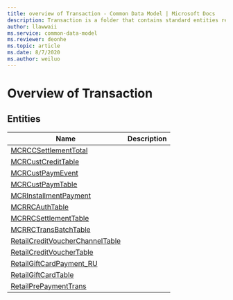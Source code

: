 ```yaml
---
title: overview of Transaction - Common Data Model | Microsoft Docs
description: Transaction is a folder that contains standard entities related to the Common Data Model.
author: llawwaii
ms.service: common-data-model
ms.reviewer: deonhe
ms.topic: article
ms.date: 8/7/2020
ms.author: weiluo
---
```


# Overview of Transaction


## Entities

|Name|Description|
|---|---|
|[MCRCCSettlementTotal](MCRCCSettlementTotal.md)||
|[MCRCustCreditTable](MCRCustCreditTable.md)||
|[MCRCustPaymEvent](MCRCustPaymEvent.md)||
|[MCRCustPaymTable](MCRCustPaymTable.md)||
|[MCRInstallmentPayment](MCRInstallmentPayment.md)||
|[MCRRCAuthTable](MCRRCAuthTable.md)||
|[MCRRCSettlementTable](MCRRCSettlementTable.md)||
|[MCRRCTransBatchTable](MCRRCTransBatchTable.md)||
|[RetailCreditVoucherChannelTable](RetailCreditVoucherChannelTable.md)||
|[RetailCreditVoucherTable](RetailCreditVoucherTable.md)||
|[RetailGiftCardPayment_RU](RetailGiftCardPayment_RU.md)||
|[RetailGiftCardTable](RetailGiftCardTable.md)||
|[RetailPrePaymentTrans](RetailPrePaymentTrans.md)||
